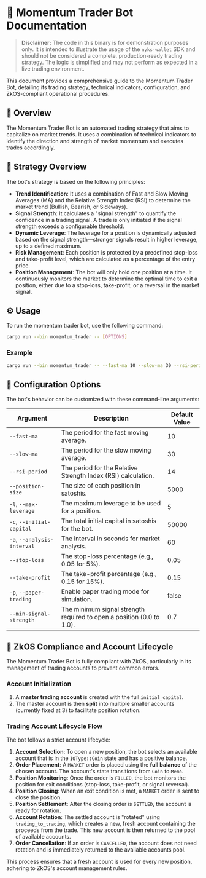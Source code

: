 # 🚀 Momentum Trader Bot Documentation

> **Disclaimer:** The code in this binary is for demonstration purposes only. It is intended to illustrate the usage of the `nyks-wallet` SDK and should not be considered a complete, production-ready trading strategy. The logic is simplified and may not perform as expected in a live trading environment.

This document provides a comprehensive guide to the Momentum Trader Bot, detailing its trading strategy, technical indicators, configuration, and ZkOS-compliant operational procedures.

## 📜 Overview

The Momentum Trader Bot is an automated trading strategy that aims to capitalize on market trends. It uses a combination of technical indicators to identify the direction and strength of market momentum and executes trades accordingly.

## 🎯 Strategy Overview

The bot's strategy is based on the following principles:

- **Trend Identification**: It uses a combination of Fast and Slow Moving Averages (MA) and the Relative Strength Index (RSI) to determine the market trend (Bullish, Bearish, or Sideways).
- **Signal Strength**: It calculates a "signal strength" to quantify the confidence in a trading signal. A trade is only initiated if the signal strength exceeds a configurable threshold.
- **Dynamic Leverage**: The leverage for a position is dynamically adjusted based on the signal strength—stronger signals result in higher leverage, up to a defined maximum.
- **Risk Management**: Each position is protected by a predefined stop-loss and take-profit level, which are calculated as a percentage of the entry price.
- **Position Management**: The bot will only hold one position at a time. It continuously monitors the market to determine the optimal time to exit a position, either due to a stop-loss, take-profit, or a reversal in the market signal.

## ⚙️ Usage

To run the momentum trader bot, use the following command:

```bash
cargo run --bin momentum_trader -- [OPTIONS]
```

### Example

```bash
cargo run --bin momentum_trader -- --fast-ma 10 --slow-ma 30 --rsi-period 14 --position-size 5000 --paper-trading
```

## 🔧 Configuration Options

The bot's behavior can be customized with these command-line arguments:

| Argument                    | Description                                                           | Default Value |
| --------------------------- | --------------------------------------------------------------------- | ------------- |
| `--fast-ma`                 | The period for the fast moving average.                               | 10            |
| `--slow-ma`                 | The period for the slow moving average.                               | 30            |
| `--rsi-period`              | The period for the Relative Strength Index (RSI) calculation.         | 14            |
| `--position-size`           | The size of each position in satoshis.                                | 5000          |
| `-l`, `--max-leverage`      | The maximum leverage to be used for a position.                       | 5             |
| `-c`, `--initial-capital`   | The total initial capital in satoshis for the bot.                    | 50000         |
| `-a`, `--analysis-interval` | The interval in seconds for market analysis.                          | 60            |
| `--stop-loss`               | The stop-loss percentage (e.g., 0.05 for 5%).                         | 0.05          |
| `--take-profit`             | The take-profit percentage (e.g., 0.15 for 15%).                      | 0.15          |
| `-p`, `--paper-trading`     | Enable paper trading mode for simulation.                             | false         |
| `--min-signal-strength`     | The minimum signal strength required to open a position (0.0 to 1.0). | 0.7           |

## 🔄 ZkOS Compliance and Account Lifecycle

The Momentum Trader Bot is fully compliant with ZkOS, particularly in its management of trading accounts to prevent common errors.

### Account Initialization

1.  A **master trading account** is created with the full `initial_capital`.
2.  The master account is then **split** into multiple smaller accounts (currently fixed at 3) to facilitate position rotation.

### Trading Account Lifecycle Flow

The bot follows a strict account lifecycle:

1.  **Account Selection**: To open a new position, the bot selects an available account that is in the `IOType::Coin` state and has a positive balance.
2.  **Order Placement**: A `MARKET` order is placed using the **full balance** of the chosen account. The account's state transitions from `Coin` to `Memo`.
3.  **Position Monitoring**: Once the order is `FILLED`, the bot monitors the position for exit conditions (stop-loss, take-profit, or signal reversal).
4.  **Position Closing**: When an exit condition is met, a `MARKET` order is sent to close the position.
5.  **Position Settlement**: After the closing order is `SETTLED`, the account is ready for rotation.
6.  **Account Rotation**: The settled account is "rotated" using `trading_to_trading`, which creates a new, fresh account containing the proceeds from the trade. This new account is then returned to the pool of available accounts.
7.  **Order Cancellation**: If an order is `CANCELLED`, the account does not need rotation and is immediately returned to the available accounts pool.

This process ensures that a fresh account is used for every new position, adhering to ZkOS's account management rules.
